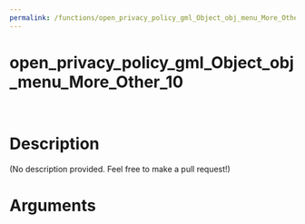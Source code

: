 ```yaml
---
permalink: /functions/open_privacy_policy_gml_Object_obj_menu_More_Other_10
---
```

# open_privacy_policy_gml_Object_obj_menu_More_Other_10  
&nbsp;  
# Description  
(No description provided. Feel free to make a pull request!) 
&nbsp;  
# Arguments


